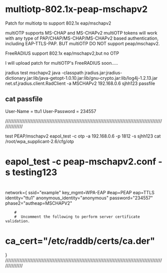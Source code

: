 # multiotp-802.1x-peap-mschapv2
Patch for multiotp to support 802.1x eap/mschapv2

multiOTP supports MS-CHAP and MS-CHAPv2
multiOTP tokens will work with any type of PAP/CHAP/MS-CHAP/MS-CHAPv2 based authentication, including EAP-TTLS-PAP. 
BUT multiOTP DO NOT support peap/mschapv2.

FreeRADIUS support 802.1x eap/mschapv2,but no OTP

I will upload patch for multiOTP's FreeRADIUS soon.....

jradius test mschapv2
java -classpath jradius.jar:jradius-dictionary.jar:lib/java-getopt-1.0.10.jar:lib/gnu-crypto.jar:lib/log4j-1.2.13.jar 
    net.sf.jradius.client.RadClient -a MSCHAPv2 192.168.0.6  sjhh123 passfile
	
## cat passfile
User-Name = ttu1
User-Password = 234557
	
	

//////////////////////////////////////////////////////////////////////////////////////////////////////////////

test PEAP/mschapv2
eapol_test -c otp -a 192.168.0.6 -p 1812 -s sjhh123
 cat /root/wpa_supplicant-2.6/cfg/otp
#
#   eapol_test -c peap-mschapv2.conf -s testing123
#
network={
        ssid="example"
        key_mgmt=WPA-EAP
        #eap=PEAP
        eap=TTLS
        identity="ttu1"
        anonymous_identity="anonymous"
        password="234557"
        phase2="autheap=MSCHAPV2"

        #
        #  Uncomment the following to perform server certificate validation.
#       ca_cert="/etc/raddb/certs/ca.der"
}
//////////////////////////////////////////////////////////////////////////////////////////////////////////////

